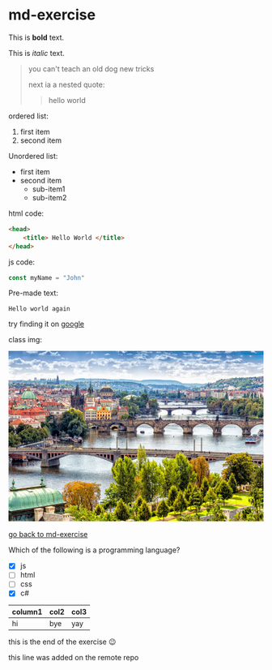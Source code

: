 # md-exercise

This is **bold** text.

This is *italic* text.

> you can't teach an old dog new tricks
> 
> next ia a nested quote:
>> hello world

ordered list: 

1. first item
2. second item
   
Unordered list:

- first item
- second item
    - sub-item1
    - sub-item2

html code:

```html
<head>
    <title> Hello World </title>
</head>
```
js code:

```js
const myName = "John"
```
Pre-made text:

```text
Hello world again
```
try finding it on [google](https://google.com)

class img: 

![class-icon](./assets/storbyferie-i-praha.jpg)

[go back to md-exercise](#md-exercise)

Which of the following is a programming language?

- [X] js
- [ ] html 
- [ ] css
- [X] c#
  
|column1 | col2 | col3 |
| --- | --- | --- |
| hi |  bye | yay

this is the end of the exercise :wink:

this line was added on the remote repo
